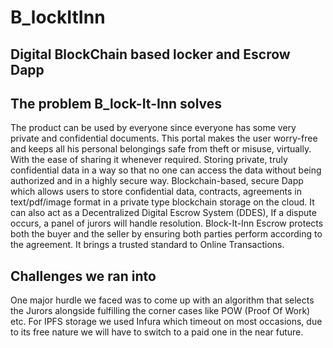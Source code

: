 # B_lockItInn
## Digital BlockChain based locker and Escrow Dapp

## The problem B_lock-It-Inn solves
The product can be used by everyone since everyone has some very private and confidential documents. This portal makes the user worry-free and keeps all his personal belongings safe from theft or misuse, virtually. With the ease of sharing it whenever required.
Storing private, truly confidential data in a way so that no one can access the data without being authorized and in a highly secure way. Blockchain-based, secure Dapp which allows users to store confidential data, contracts, agreements in text/pdf/image format in a private type blockchain storage on the cloud.
It can also act as a Decentralized Digital Escrow System (DDES), If a dispute occurs, a panel of jurors will handle resolution. Block-It-Inn Escrow protects both the buyer and the seller by ensuring both parties perform according to the agreement.
It brings a trusted standard to Online Transactions.

## Challenges we ran into
One major hurdle we faced was to come up with an algorithm that selects the Jurors alongside fulfilling the corner cases like POW (Proof Of Work) etc. For IPFS storage we used Infura which timeout on most occasions, due to its free nature we will have to switch to a paid one in the near future.
